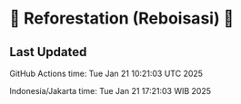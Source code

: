 
# 🌳 Reforestation (Reboisasi) 🌲

## Last Updated

GitHub Actions time: Tue Jan 21 10:21:03 UTC 2025

Indonesia/Jakarta time: Tue Jan 21 17:21:03 WIB 2025

